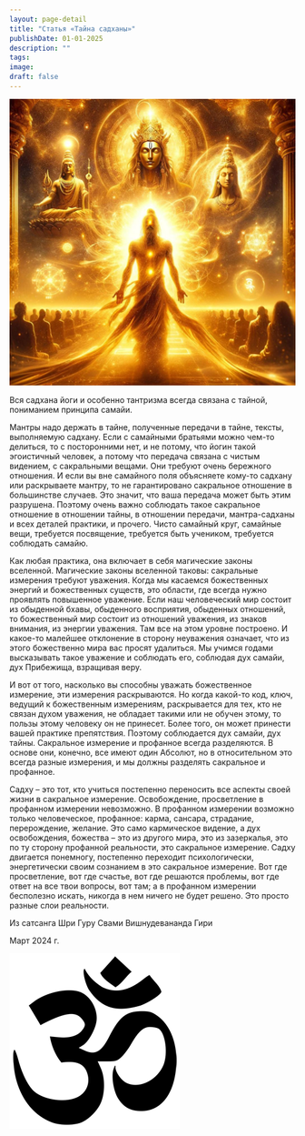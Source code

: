 ```yaml
---
layout: page-detail
title: "Статья «Тайна садханы»"
publishDate: 01-01-2025
description: ""
tags:
image:
draft: false
---
```


  
![](/upload/medialibrary/a3f/a3f6e58244c415ed80b8cf6f3a6ac534.jpg)  

  
 Вся садхана йоги и особенно тантризма всегда связана с тайной, пониманием принципа самайи.

 Мантры надо держать в тайне, полученные передачи в тайне, тексты, выполняемую садхану. Если с самайными братьями можно чем-то делиться, то с посторонними нет, и не потому, что йогин такой эгоистичный человек, а потому что передача связана с чистым видением, с сакральными вещами. Они требуют очень бережного отношения. И если вы вне самайного поля объясняете кому-то садхану или раскрываете мантру, то не гарантировано сакральное отношение в большинстве случаев. Это значит, что ваша передача может быть этим разрушена. Поэтому очень важно соблюдать такое сакральное отношение в отношении тайны, в отношении передачи, мантра-садханы и всех деталей практики, и прочего. Чисто самайный круг, самайные вещи, требуется посвящение, требуется быть учеником, требуется соблюдать самайю.

 Как любая практика, она включает в себя магические законы вселенной. Магические законы вселенной таковы: сакральные измерения требуют уважения. Когда мы касаемся божественных энергий и божественных существ, это области, где всегда нужно проявлять повышенное уважение. Если наш человеческий мир состоит из обыденной бхавы, обыденного восприятия, обыденных отношений, то божественный мир состоит из отношений уважения, из знаков внимания, из энергии уважения. Там все на этом уровне построено. И какое-то малейшее отклонение в сторону неуважения означает, что из этого божественно мира вас просят удалиться. Мы учимся годами высказывать такое уважение и соблюдать его, соблюдая дух самайи, дух Прибежища, взращивая веру.

 И вот от того, насколько вы способны уважать божественное измерение, эти измерения раскрываются. Но когда какой-то код, ключ, ведущий к божественным измерениям, раскрывается для тех, кто не связан духом уважения, не обладает такими или не обучен этому, то пользы этому человеку он не принесет. Более того, он может принести вашей практике препятствия. Поэтому соблюдается дух самайи, дух тайны. Сакральное измерение и профанное всегда разделяются. В основе они, конечно, все имеют один Абсолют, но в относительном это всегда разные измерения, и мы должны разделять сакральное и профанное.

 Садху – это тот, кто учиться постепенно переносить все аспекты своей жизни в сакральное измерение. Освобождение, просветление в профанном измерении невозможно. В профанном измерении возможно только человеческое, профанное: карма, сансара, страдание, перерождение, желание. Это само кармическое видение, а дух освобождения, божества – это из другого мира, это из зазеркалья, это по ту сторону профанной реальности, это сакральное измерение. Садху двигается понемногу, постепенно переходит психологически, энергетически своим сознанием в это сакральное измерение. Вот где просветление, вот где счастье, вот где решаются проблемы, вот где ответ на все твои вопросы, вот там; а в профанном измерении бесполезно искать, никогда в нем ничего не будет решено. Это просто разные слои реальности.

  
 Из сатсанга Шри Гуру Свами Вишнудевананда Гири

 Март 2024 г.

![Ом](/upload/medialibrary/4e5/4e59138d7f13f8137afb77ab8ee41988.png) 
